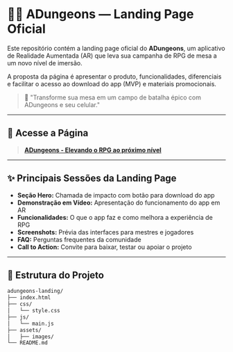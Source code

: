 # 🧙‍♂️  ADungeons — Landing Page Oficial

Este repositório contém a landing page oficial do **ADungeons**, um aplicativo de Realidade Aumentada (AR) que leva sua campanha de RPG de mesa a um novo nível de imersão.

A proposta da página é apresentar o produto, funcionalidades, diferenciais e facilitar o acesso ao download do app (MVP) e materiais promocionais.

> 🎲 "Transforme sua mesa em um campo de batalha épico com ADungeons e seu celular."

---

## 🔗 Acesse a Página

> **[ADungeons - Elevando o RPG ao próximo nível](https://adungeons.github.io/landingpage/)**

---

## ✨ Principais Sessões da Landing Page

- **Seção Hero:** Chamada de impacto com botão para download do app
- **Demonstração em Vídeo:** Apresentação do funcionamento do app em AR
- **Funcionalidades:** O que o app faz e como melhora a experiência de RPG
- **Screenshots:** Prévia das interfaces para mestres e jogadores
- **FAQ:** Perguntas frequentes da comunidade
- **Call to Action:** Convite para baixar, testar ou apoiar o projeto

---

## 📁 Estrutura do Projeto

```bash
adungeons-landing/
├── index.html
├── css/
│   └── style.css
├── js/
│   └── main.js
├── assets/
│   ├── images/
└── README.md
